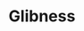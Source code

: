 ---
title: "Glibness"
permalink: /spells/glibness/
tags:
  - Spell
available_for:
  - Bard
  - Warlock
level: "8th Level"
school: "Transmutation"
comp:
  - V
duration: "1 hour"
description: |
  Until the spell ends, when you make a Charisma check, you can replace the number you roll with a 15. Additionally, no matter what you say, magic that would determine if you are telling the truth indicates that you are being truthful.
excerpt: "Until the spell ends, when you make a Charisma check, you can replace the number you roll with a 15."
source: "Basic Rules"
---